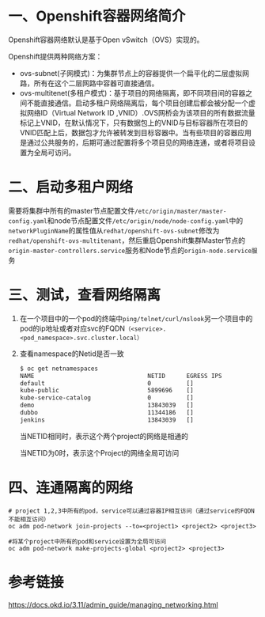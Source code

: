 # 一、Openshift容器网络简介

Openshift容器网络默认是基于Open vSwitch（OVS）实现的。

Openshift提供两种网络方案：
* ovs-subnet(子网模式)：为集群节点上的容器提供一个扁平化的二层虚拟网路，所有在这个二层网路中容器可直接通信。
* ovs-multitenet(多租户模式)：基于项目的网络隔离，即不同项目间的容器之间不能直接通信。启动多租户网络隔离后，每个项目创建后都会被分配一个虚拟网络ID（Virtual Network ID ,VNID）.OVS网桥会为该项目的所有数据流量标记上VNID，在默认情况下，只有数据包上的VNID与目标容器所在项目的VNID匹配上后，数据包才允许被转发到目标容器中。当有些项目的容器应用是通过公共服务的，后期可通过配置将多个项目见的网络连通，或者将项目设置为全局可访问。

# 二、启动多租户网络

需要将集群中所有的master节点配置文件`/etc/origin/master/master-config.yaml`和node节点配置文件`/etc/origin/node/node-config.yaml`中的`networkPluginName`的属性值从`redhat/openshift-ovs-subnet`修改为`redhat/openshift-ovs-multitenant`，然后重启Openshift集群Master节点的`origin-master-controllers.service`服务和Node节点的`origin-node.service服`务

# 三、测试，查看网络隔离

1. 在一个项目中的一个pod的终端中`ping/telnet/curl/nslook`另一个项目中的pod的ip地址或者对应svc的FQDN`（<service>.<pod_namespace>.svc.cluster.local）`
   
2. 查看namespace的Netid是否一致
    ```bash
    $ oc get netnamespaces
    NAME                                NETID      EGRESS IPS
    default                             0          []
    kube-public                         5899696    []
    kube-service-catalog                0          []
    demo                                13843039   []
    dubbo                               11344186   []
    jenkins                             13843039   []
    ```
    当NETID相同时，表示这个两个project的网络是相通的
    
    当NETID为0时，表示这个Project的网络全局可访问

# 四、连通隔离的网络

    # project 1,2,3中所有的pod，service可以通过容器IP相互访问（通过service的FQDN不能相互访问）
    oc adm pod-network join-projects --to=<project1> <project2> <project3>
    
    #将某个project中所有的pod和service设置为全局可访问
    oc adm pod-network make-projects-global <project2> <project3>

# 参考链接

https://docs.okd.io/3.11/admin_guide/managing_networking.html
